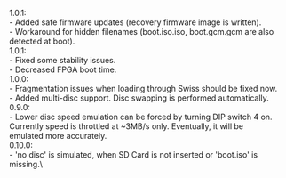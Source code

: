 1.0.1:\
	- Added safe firmware updates (recovery firmware image is written).\
	- Workaround for hidden filenames (boot.iso.iso, boot.gcm.gcm are also detected at boot).\
1.0.1:\
    - Fixed some stability issues.\
    - Decreased FPGA boot time.\
1.0.0:\
    - Fragmentation issues when loading through Swiss should be fixed now.\
    - Added multi-disc support. Disc swapping is performed automatically.\
0.9.0:\
    - Lower disc speed emulation can be forced by turning DIP switch 4 on.\
    Currently speed is throttled at ~3MB/s only. Eventually, it will be\
    emulated more accurately.\
0.10.0:\
    - 'no disc' is simulated, when SD Card is not inserted or 'boot.iso' is\
    missing.\
